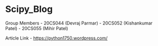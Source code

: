 # Scipy_Blog

Group Members - 20CS044 (Devraj Parmar) - 20CS052 (Kishankumar Patel) - 20CS055 (Mihir Patel)

Article Link - https://python1750.wordpress.com/
